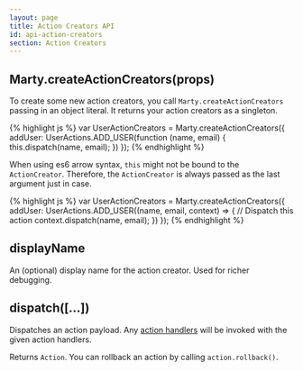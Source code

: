```yaml
---
layout: page
title: Action Creators API
id: api-action-creators
section: Action Creators
---
```

<h2 id="createActionCreators">Marty.createActionCreators(props)</h2>

To create some new action creators, you call <code>Marty.createActionCreators</code> passing in an object literal. It returns your action creators as a singleton.

{% highlight js %}
var UserActionCreators = Marty.createActionCreators({
  addUser: UserActions.ADD_USER(function (name, email) {
    this.dispatch(name, email);
  })
});
{% endhighlight %}

When using es6 arrow syntax, `this` might not be bound to the `ActionCreator`. Therefore, the `ActionCreator` is always passed as the last argument just in case. 

{% highlight js %}
var UserActionCreators = Marty.createActionCreators({
  addUser: UserActions.ADD_USER((name, email, context) => {
    // Dispatch this action
    context.dispatch(name, email);
  })
});
{% endhighlight %}

<h2 id="displayName">displayName</h2>

An (optional) display name for the action creator. Used for richer debugging.

<h2 id="dispatch">dispatch([...])</h2>

Dispatches an action payload. Any [action handlers](/api/stores/index.html#handleAction) will be invoked with the given action handlers.

Returns <code>Action</code>. You can rollback an action by calling <code>action.rollback()</code>.
